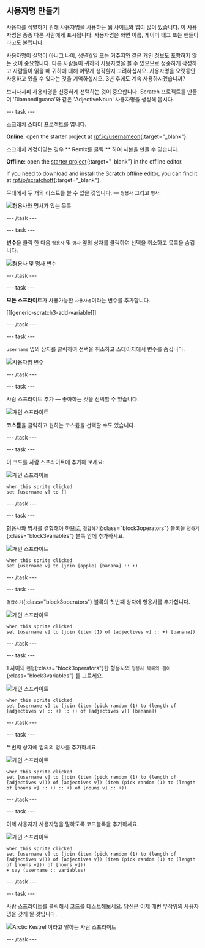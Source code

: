## 사용자명 만들기

사용자를 식별하기 위해 사용자명을 사용하는 웹 사이트와 앱이 많이 있습니다. 이 사용자명은 종종 다른 사람에게 표시됩니다. 사용자명은 화면 이름, 게이머 태그 또는 핸들이라고도 불립니다.

사용자명이 실명이 아니고 나이, 생년월일 또는 거주지와 같은 개인 정보도 포함하지 않는 것이 중요합니다. 다른 사람들이 귀하의 사용자명을 볼 수 있으므로 정중하게 작성하고 사람들이 읽을 때 귀하에 대해 어떻게 생각할지 고려하십시오. 사용자명을 오랫동안 사용하고 있을 수 있다는 것을 기억하십시오. 3년 후에도 계속 사용하시겠습니까?

보시다시피 사용자명을 신중하게 선택하는 것이 중요합니다. Scratch 프로젝트를 만들어 'DiamondIguana'와 같은 'AdjectiveNoun' 사용자명을 생성해 봅시다.

\--- task \---

스크래치 스타터 프로젝트를 엽니다.

**Online**: open the starter project at [rpf.io/usernameon](https://rpf.io/usernameon){:target="_blank"}.

스크래치 계정이있는 경우 ** Remix를 클릭 ** 하여 사본을 만들 수 있습니다.

**Offline**: open the [starter project](https://rpf.io/p/en/username-generator-go){:target="_blank"} in the offline editor.

If you need to download and install the Scratch offline editor, you can find it at [rpf.io/scratchoff](https://rpf.io/scratchoff){:target="_blank"}.

무대에서 두 개의 리스트를 볼 수 있을 것입니다. — `형용사` 그리고 `명사`:

![형용사와 명사가 있는 목록](images/usernames-lists.png)

\--- /task \---

\--- task \---

**변수**을 클릭 한 다음 `형용사` 및 `명사` 옆의 상자를 클릭하여 선택을 취소하고 목록을 숨깁니다.

![형용사 및 명사 변수](images/usernames-hide.png)

\--- /task \---

\--- task \---

**모든 스프라이트**가 사용가능한 `사용자명`이라는 변수를 추가합니다.

[[[generic-scratch3-add-variable]]]

\--- /task \---

\--- task \---

`username` 옆의 상자를 클릭하여 선택을 취소하고 스테이지에서 변수를 숨깁니다.

![사용자명 변수](images/usernames-hide-variable.png)

\--- /task \---

\--- task \---

사람 스프라이트 추가 — 좋아하는 것을 선택할 수 있습니다.

![개인 스프라이트](images/usernames-person.png)

**코스튬**을 클릭하고 원하는 코스튬을 선택할 수도 있습니다.

\--- /task \---

\--- task \---

이 코드를 사람 스프라이트에 추가해 보세요:

![개인 스프라이트](images/person-sprite.png)

```blocks3
when this sprite clicked
set [username v] to []
```

\--- /task \---

\--- task \---

형용사와 명사를 결합해야 하므로, `결합하기`{:class="block3operators"} 블록을 `정하기`{:class="block3variables"} 블록 안에 추가하세요.

![개인 스프라이트](images/person-sprite.png)

```blocks3
when this sprite clicked
set [username v] to (join [apple] [banana] :: +)
```

\--- /task \---

\--- task \---

`결합하기`{:class="block3operators"} 블록의 첫번째 상자에 형용사를 추가합니다.

![개인 스프라이트](images/person-sprite.png)

```blocks3
when this sprite clicked
set [username v] to (join (item (1) of [adjectives v] :: +) [banana])
```

\--- /task \---

\--- task \---

1 사이의 `랜덤`{:class="block3operators"}한 형용사와 `형용사 목록의 길이`{:class="block3variables"} 를 고르세요.

![개인 스프라이트](images/person-sprite.png)

```blocks3
when this sprite clicked
set [username v] to (join (item (pick random (1) to (length of [adjectives v] :: +) :: +) of [adjectives v]) [banana])
```

\--- /task \---

\--- task \---

두번째 상자에 임의의 명사를 추가하세요.

![개인 스프라이트](images/person-sprite.png)

```blocks3
when this sprite clicked
set [username v] to (join (item (pick random (1) to (length of [adjectives v])) of [adjectives v]) (item (pick random (1) to (length of [nouns v] :: +) :: +) of [nouns v] :: +))
```

\--- /task \---

\--- task \---

이제 사용자가 사용자명을 말하도록 코드블록을 추가하세요.

![개인 스프라이트](images/person-sprite.png)

```blocks3
when this sprite clicked
set [username v] to (join (item (pick random (1) to (length of [adjectives v])) of [adjectives v]) (item (pick random (1) to (length of [nouns v])) of [nouns v]))
+ say (username :: variables)
```

\--- /task \---

\--- task \---

사람 스프라이트를 클릭해서 코드를 테스트해보세요. 당신은 이제 매번 무작위의 사용자명을 갖게 될 것입니다.

![Arctic Kestrel 이라고 말하는 사람 스프라이트](images/usernames-click.png)

\--- /task \---